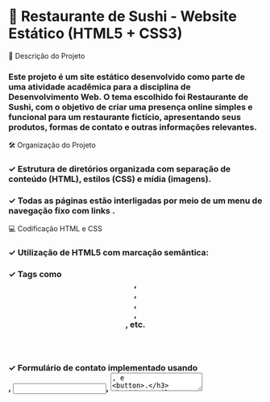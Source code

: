 # 🍣 Restaurante de Sushi - Website Estático (HTML5 + CSS3)

📌 Descrição do Projeto
### Este projeto é um site estático desenvolvido como parte de uma atividade acadêmica para a disciplina de Desenvolvimento Web. O tema escolhido foi Restaurante de Sushi, com o objetivo de criar uma presença online simples e funcional para um restaurante fictício, apresentando seus produtos, formas de contato e outras informações relevantes.

🛠️ Organização do Projeto
### ✓ Estrutura de diretórios organizada com separação de conteúdo (HTML), estilos (CSS) e mídia (imagens).
### ✓ Todas as páginas estão interligadas por meio de um menu de navegação fixo com links <a>.

💻 Codificação HTML e CSS
### ✓ Utilização de HTML5 com marcação semântica:
### ✓ Tags como <header>, <nav>, <main>, <section>, <footer>, etc.
### ✓ Formulário de contato implementado usando <form>, <input>, <textarea>, e <button>.
### ✓ Estilos criados com CSS externo (styles.css) com foco em:
### ✓ Tipografia clara e moderna
### ✓ Paleta de cores sóbria (tons de vermelho, branco, preto)

🎨 Elementos Visuais e Multimídia
### ✓ Imagens de pratos e do ambiente foram utilizadas para enriquecer o visual.
### ✓ Ícones foram adicionados e imagens estáticas para simular uma experiência rica.

👩🏼‍💻 Créditos
Desenvolvido para fins educacionais por <span style="color: red;">Bruna Laís</span>, como atividade prática de front-end sem uso de JavaScript.
